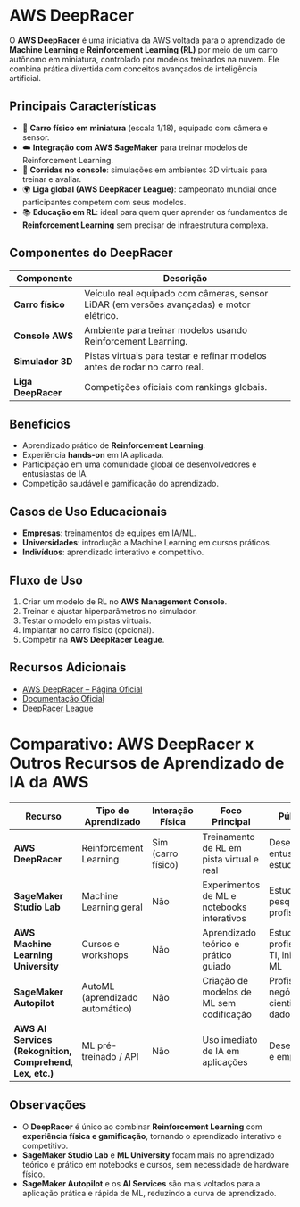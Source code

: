 # AWS DeepRacer

O **AWS DeepRacer** é uma iniciativa da AWS voltada para o aprendizado de **Machine Learning** e **Reinforcement Learning (RL)** por meio de um carro autônomo em miniatura, controlado por modelos treinados na nuvem. Ele combina prática divertida com conceitos avançados de inteligência artificial.

## Principais Características

- 🚗 **Carro físico em miniatura** (escala 1/18), equipado com câmera e sensor.
- ☁️ **Integração com AWS SageMaker** para treinar modelos de Reinforcement Learning.
- 🏁 **Corridas no console**: simulações em ambientes 3D virtuais para treinar e avaliar.
- 🌍 **Liga global (AWS DeepRacer League)**: campeonato mundial onde participantes competem com seus modelos.
- 📚 **Educação em RL**: ideal para quem quer aprender os fundamentos de **Reinforcement Learning** sem precisar de infraestrutura complexa.

## Componentes do DeepRacer

| Componente         | Descrição                                                                 |
|--------------------|---------------------------------------------------------------------------|
| **Carro físico**   | Veículo real equipado com câmeras, sensor LiDAR (em versões avançadas) e motor elétrico. |
| **Console AWS**    | Ambiente para treinar modelos usando Reinforcement Learning.              |
| **Simulador 3D**   | Pistas virtuais para testar e refinar modelos antes de rodar no carro real.|
| **Liga DeepRacer** | Competições oficiais com rankings globais.                                |

## Benefícios

- Aprendizado prático de **Reinforcement Learning**.
- Experiência **hands-on** em IA aplicada.
- Participação em uma comunidade global de desenvolvedores e entusiastas de IA.
- Competição saudável e gamificação do aprendizado.

## Casos de Uso Educacionais

- **Empresas**: treinamentos de equipes em IA/ML.
- **Universidades**: introdução a Machine Learning em cursos práticos.
- **Indivíduos**: aprendizado interativo e competitivo.

## Fluxo de Uso

1. Criar um modelo de RL no **AWS Management Console**.
2. Treinar e ajustar hiperparâmetros no simulador.
3. Testar o modelo em pistas virtuais.
4. Implantar no carro físico (opcional).
5. Competir na **AWS DeepRacer League**.

## Recursos Adicionais

- [AWS DeepRacer – Página Oficial](https://aws.amazon.com/deepracer/)
- [Documentação Oficial](https://docs.aws.amazon.com/deepracer/latest/developerguide/what-is-deepracer.html)
- [DeepRacer League](https://aws.amazon.com/deepracer/league/)

# Comparativo: AWS DeepRacer x Outros Recursos de Aprendizado de IA da AWS

| Recurso                        | Tipo de Aprendizado         | Interação Física | Foco Principal                                 | Público-alvo                       |
|--------------------------------|----------------------------|-----------------|-----------------------------------------------|-----------------------------------|
| **AWS DeepRacer**               | Reinforcement Learning     | Sim (carro físico) | Treinamento de RL em pista virtual e real      | Desenvolvedores, entusiastas, estudantes |
| **SageMaker Studio Lab**        | Machine Learning geral     | Não             | Experimentos de ML e notebooks interativos    | Estudantes, pesquisadores, profissionais |
| **AWS Machine Learning University** | Cursos e workshops       | Não             | Aprendizado teórico e prático guiado          | Estudantes, profissionais de TI, iniciantes em ML |
| **SageMaker Autopilot**         | AutoML (aprendizado automático) | Não        | Criação de modelos de ML sem codificação      | Profissionais de negócio e cientistas de dados iniciantes |
| **AWS AI Services (Rekognition, Comprehend, Lex, etc.)** | ML pré-treinado / API | Não | Uso imediato de IA em aplicações             | Desenvolvedores e empresas           |



## Observações

- O **DeepRacer** é único ao combinar **Reinforcement Learning** com **experiência física e gamificação**, tornando o aprendizado interativo e competitivo.
- **SageMaker Studio Lab** e **ML University** focam mais no aprendizado teórico e prático em notebooks e cursos, sem necessidade de hardware físico.
- **SageMaker Autopilot** e os **AI Services** são mais voltados para a aplicação prática e rápida de ML, reduzindo a curva de aprendizado.
